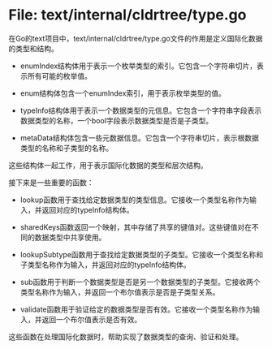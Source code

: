 # File: text/internal/cldrtree/type.go

在Go的text项目中，text/internal/cldrtree/type.go文件的作用是定义国际化数据的类型和结构。

- enumIndex结构体用于表示一个枚举类型的索引。它包含一个字符串切片，表示所有可能的枚举值。

- enum结构体包含一个enumIndex索引，用于表示枚举类型的值。

- typeInfo结构体用于表示一个数据类型的元信息。它包含一个字符串字段表示数据类型的名称，一个bool字段表示数据类型是否是子类型。

- metaData结构体包含一些元数据信息。它包含一个字符串切片，表示根数据类型的名称和子类型的名称。

这些结构体一起工作，用于表示国际化数据的类型和层次结构。

接下来是一些重要的函数：

- lookup函数用于查找给定数据类型的类型信息。它接收一个类型名称作为输入，并返回对应的typeInfo结构体。

- sharedKeys函数返回一个映射，其中存储了共享的键值对。这些键值对在不同的数据类型中共享使用。

- lookupSubtype函数用于查找给定数据类型的子类型。它接收一个类型名称和子类型名称作为输入，并返回对应的typeInfo结构体。

- sub函数用于判断一个数据类型是否是另一个数据类型的子类型。它接收两个类型名称作为输入，并返回一个布尔值表示是否是子类型关系。

- validate函数用于验证给定的数据类型是否有效。它接收一个类型名称作为输入，并返回一个布尔值表示是否有效。

这些函数在处理国际化数据时，帮助实现了数据类型的查询、验证和处理。

